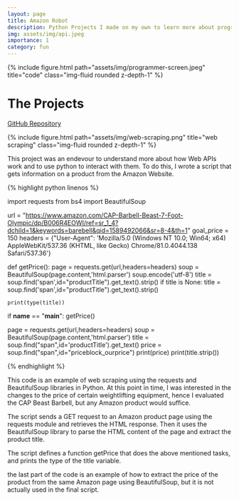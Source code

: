 ```yaml
---
layout: page
title: Amazon Robot  
description: Python Projects I made on my own to learn more about programming and for fun early on in my college career 
img: assets/img/api.jpeg
importance: 1
category: fun
---
```



<div class="container">
    <div class="row">
        <div class="col-sm mt-3 mt-md-0">
            {% include figure.html path="assets/img/programmer-screen.jpeg" title="code" class="img-fluid rounded z-depth-1" %}
        </div>
    </div>
</div>


# The Projects



<a href="https://github.com/ColeFeely6/Independent-Python-Projects">GitHub Repository</a>


<div class="container">
    <div class="row">
        <div class="col-sm mt-3 mt-md-0">
            {% include figure.html path="assets/img/web-scraping.png" title="web scraping" class="img-fluid rounded z-depth-1" %}
        </div>
    </div>
</div>


This project was an endevour to understand more about how Web APIs work and to use python to interact with them. To do this, I wrote a script that gets information on a product from the Amazon Website. 

{% highlight python linenos %}

import requests
from bs4 import BeautifulSoup


url = "https://www.amazon.com/CAP-Barbell-Beast-7-Foot-Olympic/dp/B006R4EOWI/ref=sr_1_4?dchild=1&keywords=barebell&qid=1589492066&sr=8-4&th=1"
goal_price = 150
headers = {"User-Agent": 'Mozilla/5.0 (Windows NT 10.0; Win64; x64) AppleWebKit/537.36 (KHTML, like Gecko) Chrome/81.0.4044.138 Safari/537.36'}

def getPrice():
    page = requests.get(url,headers=headers)
    soup = BeautifulSoup(page.content,'html.parser')
    soup.encode('utf-8')
    title = soup.find('span',id="productTitle").get_text().strip()
    if title is None:
        title = soup.find('span',id="productTitle").get_text().strip()
    
    print(type(title))
    
if __name__ == "__main__":
    getPrice()
    

page = requests.get(url,headers=headers)
soup = BeautifulSoup(page.content,'html.parser')
title = soup.find("span",id='productTitle').get_text()
price = soup.find("span",id="priceblock_ourprice")
print(price)
print(title.strip())

{% endhighlight %}

This code is an example of web scraping using the requests and BeautifulSoup libraries in Python. At this point in time, I was interested in the changes to the price of certain weightlifting equipment, hence I evaluated the CAP Beast Barbell, but any Amazon product would suffice. 

The script sends a GET request to an Amazon product page using the requests module and retrieves the HTML response. Then it uses the BeautifulSoup library to parse the HTML content of the page and extract the product title.

The script defines a function getPrice that does the above mentioned tasks, and prints the type of the title variable.

the last part of the code is an example of how to extract the price of the product from the same Amazon page using BeautifulSoup, but it is not actually used in the final script.



